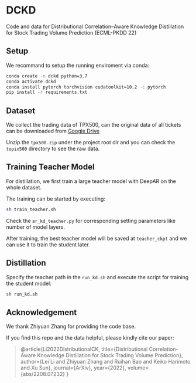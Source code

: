 # DCKD

Code and data for Distributional Correlation–Aware Knowledge Distillation for Stock Trading Volume Prediction (ECML-PKDD 22)

## Setup

We recommand to setup the running enviroment via conda:

```bash
conda create -n dckd python=3.7
conda activate dckd 
conda install pytorch torchvision cudatoolkit=10.2 -c pytorch
pip install -r requirements.txt 
```

## Dataset

We collect the trading data of TPX500, can the original data of all tickets can be downloaded from [Google Drive](https://drive.google.com/file/d/14ekzilkEUXK8MoNtuuf40qKR0OO45A5d/view?usp=sharing)

Unzip the `tpx500.zip` under the project root dir and you can check the `topix500` directory to see the raw data.

## Training Teacher Model 

For distillation, we first train a large teacher model with DeepAR on the whole dataset.

The training can be started by executing:

```bash
sh train_teacher.sh
```

Check the `ar_kd_teacher.py` for corresponding setting parameters like number of model layers.

After training, the best teacher model will be saved at `teacher_ckpt` and we can use it to train the student later.

## Distillation 

Specify the teacher path in the `run_kd.sh` and execute the script for training the student model:

```bash
sh run_kd.sh
```

## Acknowledgement

We thank Zhiyuan Zhang for providing the code base.

If you find this repo and the data helpful, please kindly cite our paper:

>  @article{Li2022DistributionalCK,
>   title={Distributional Correlation-Aware Knowledge Distillation for Stock Trading Volume Prediction},
>   author={Lei Li and Zhiyuan Zhang and Ruihan Bao and Keiko Harimoto and Xu Sun},
>   journal={ArXiv},
>   year={2022},
>   volume={abs/2208.07232}
> }
